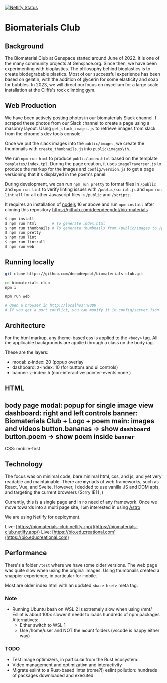 [![Netlify Status](https://api.netlify.com/api/v1/badges/924f0a03-8890-4bb9-ba26-4293ae79cf95/deploy-status)](https://app.netlify.com/sites/biomaterials-club/deploys)

# Biomaterials Club

## Background

The Biomaterial Club at Genspace started around June of 2022.
It is one of the many community projects at Genspace.org.
Since then, we have been experimenting with bioplastics.
The philosophy behind bioplastics is to create biodegrabable plastics.
Most of our successful experience has been based on gelatin,
with the addition of glycerin for some elasticity and soap for bubbles.
In 2023, we will direct our focus on mycelium for a large scale
installation at the Cliffs's rock climbing gym.


## Web Production

We have been actively posting photos in our biomaterials Slack channel.
I scraped these photos from our Slack channel to create a page using a masonry layout.
Using `get_slack_images.js` to retrieve images from slack from the chrome's dev tools console.

Once we put the slack images into the `public/images`, we create the thumbnails
with `create_thumbnails.js` into `public\images\th`.

We run `npm run html` to produce `public/index.html` based on the template `templates/index.tpl`.
During the page creation, it uses `imageTraverser.js` to produce the markup for the images
and `config/version.js` to get a page versioning that it's displayed in the poem's panel.

During development, we can run `npm run pretty` to format files in `/public` and
`npm run lint` to verify linting issues with `/public/script.js` and `npm run lint:all` for all other Javascript files in `/public` and `/scripts`.

It requires an installation of [nodejs](https://nodejs.org/en/) 16 or above 
and run `npm install` after cloning this repository
https://github.com/deepdeepdot/bio-materials


```bash
$ npm install
$ npm run html       # To generate index.html
$ npm run thumbnails # To generate thumbnails from /public/images to /public/images/th
$ npm run pretty
$ npm run lint
$ npm run lint:all
$ npm run web
```

## Running locally

```bash
git clone https://github.com/deepdeepdot/biomaterials-club.git

cd biomaterials-club
npm i

npm run web

# Open a browser in http://localhost:8080
# If you get a port conflict, you can modify it in config/server.json
```


## Architecture

For the html markup, any theme-based css is applied to the `<body>` tag. All the applicable backgrounds are applied through a class on the body tag.

These are the layers:
- modal:     z-index: 20 (popup overlay)
- dashboard: z-index: 10 (for buttons and ui controls)
- banner:    z-index: 5  (non-interactive: pointer-events:none )

HTML
---
body
  page
    modal:     popup for single image view
    dashboard: right and left controls
    banner:    Biomaterials Club + Logo + poem
    main:      images and videos
      button.bananas -> show `dashboard`
      button.poem -> show poem inside `banner`
---

CSS: mobile-first


## Technology

The focus was on minimal code, bare minimal html, css, and js,
and yet very readable and maintainable.
There are myriads of web frameworks, such as React, Vue, and Svelte. However, I decided to use vanilla JS and DOM apis, and targeting the
current browsers (Sorry IE11 ;)

Currently, this is a single page and in no need of any framework.
Once we move towards into a multi page site, I am interested in using
[Astro](https://astro.build)

We are using Netlify for deployment.

Live: [https://biomaterials-club.netlify.app/](https://biomaterials-club.netlify.app/)
Live: [https://bio.educreational.com](https://bio.educreational.com)


## Performance

There's a folder `/test` where we have some older versions. The web page was quite slow when using the original images. Using thumbnails created a snappier experience, in particular for mobile.

Most are older index.html with an updated `<base href>` meta tag.

### Note
- Running Ubuntu bash on WSL 2 is extremely slow when using /mnt/
  Eslint is about 100x slower it needs to loads hundreds of npm packages
  Alternatives:
  - Either switch to WSL 1
  - Use /home/user and NOT the mount folders (vscode is happy either way)


### TODO

- Test image optimizers, in particular from the Rust ecosystem.
- Video management and optimization and interactivity
- Migrate eslint to a Rust-based linter (rome?!)
  eslint pollution: hundreds of packages downloaded and executed

